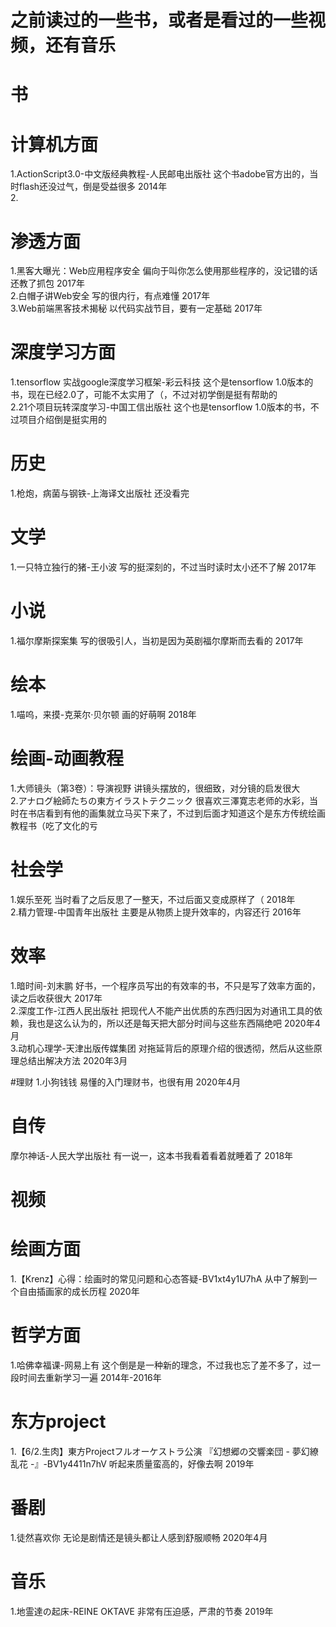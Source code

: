 # 之前读过的一些书，或者是看过的一些视频，还有音乐
# 书
# 计算机方面
1.ActionScript3.0-中文版经典教程-人民邮电出版社 这个书adobe官方出的，当时flash还没过气，倒是受益很多 2014年  
2.

# 渗透方面
1.黑客大曝光：Web应用程序安全 偏向于叫你怎么使用那些程序的，没记错的话还教了抓包 2017年  
2.白帽子讲Web安全 写的很内行，有点难懂 2017年  
3.Web前端黑客技术揭秘 以代码实战节目，要有一定基础 2017年  

# 深度学习方面
1.tensorflow 实战google深度学习框架-彩云科技 这个是tensorflow 1.0版本的书，现在已经2.0了，可能不太实用了（，不过对初学倒是挺有帮助的  
2.21个项目玩转深度学习-中国工信出版社 这个也是tensorflow 1.0版本的书，不过项目介绍倒是挺实用的  

# 历史
1.枪炮，病菌与钢铁-上海译文出版社 还没看完  

# 文学
1.一只特立独行的猪-王小波 写的挺深刻的，不过当时读时太小还不了解 2017年  

# 小说
1.福尔摩斯探案集 写的很吸引人，当初是因为英剧福尔摩斯而去看的 2017年  

# 绘本
1.喵呜，来摸-克莱尔·贝尔顿 画的好萌啊 2018年  

# 绘画-动画教程
1.大师镜头（第3卷）：导演视野 讲镜头摆放的，很细致，对分镜的启发很大  
2.アナログ絵師たちの東方イラストテクニック 很喜欢三澤寛志老师的水彩，当时在书店看到有他的画集就立马买下来了，不过到后面才知道这个是东方传统绘画教程书（吃了文化的亏  
# 社会学
1.娱乐至死 当时看了之后反思了一整天，不过后面又变成原样了（ 2018年  
2.精力管理-中国青年出版社 主要是从物质上提升效率的，内容还行 2016年  
# 效率
1.暗时间-刘末鹏 好书，一个程序员写出的有效率的书，不只是写了效率方面的，读之后收获很大 2017年  
2.深度工作-江西人民出版社 把现代人不能产出优质的东西归因为对通讯工具的依赖，我也是这么认为的，所以还是每天把大部分时间与这些东西隔绝吧 2020年4月  
3.动机心理学-天津出版传媒集团 对拖延背后的原理介绍的很透彻，然后从这些原理总结出解决方法 2020年3月  

#理财
1.小狗钱钱 易懂的入门理财书，也很有用 2020年4月  

# 自传
摩尔神话-人民大学出版社 有一说一，这本书我看着看着就睡着了 2018年  


# 视频
# 绘画方面
1.【Krenz】心得：绘画时的常见问题和心态答疑-BV1xt4y1U7hA 从中了解到一个自由插画家的成长历程 2020年  
# 哲学方面
1.哈佛幸福课-网易上有 这个倒是是一种新的理念，不过我也忘了差不多了，过一段时间去重新学习一遍 2014年-2016年  
# 东方project
1.【6/2.生肉】東方Projectフルオーケストラ公演 『幻想郷の交響楽団 - 夢幻繚乱花 -』-BV1y4411n7hV 听起来质量蛮高的，好像去啊 2019年  
# 番剧
1.徒然喜欢你 无论是剧情还是镜头都让人感到舒服顺畅 2020年4月  
# 音乐
1.地霊達の起床-REINE OKTAVE 非常有压迫感，严肃的节奏 2019年  
